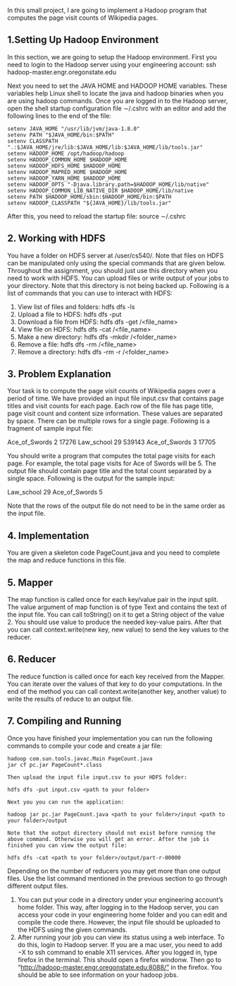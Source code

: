 In this small project,  I are going to implement a Hadoop program that computes the page visit counts of Wikipedia pages.

## 1.Setting Up Hadoop Environment

In this section, we are going to setup the Hadoop environment. First you need to login to the Hadoop server using your engineering account:
ssh hadoop-master.engr.oregonstate.edu

Next you need to set the JAVA HOME and HADOOP HOME variables. These variables help Linux shell to locate the java and hadoop binaries when you are using hadoop commands. Once you are logged in to the Hadoop server, open the shell startup configuration file ∼/.cshrc with an editor and add the following lines to the end of the file:

```
setenv JAVA_HOME "/usr/lib/jvm/java-1.8.0"
setenv PATH "$JAVA_HOME/bin:$PATH"
setenv CLASSPATH ".:$JAVA_HOME/jre/lib:$JAVA_HOME/lib:$JAVA_HOME/lib/tools.jar"
setenv HADOOP_HOME /opt/hadoop/hadoop
setenv HADOOP_COMMON_HOME $HADOOP_HOME
setenv HADOOP_HDFS_HOME $HADOOP_HOME
setenv HADOOP_MAPRED_HOME $HADOOP_HOME
setenv HADOOP_YARN_HOME $HADOOP_HOME
setenv HADOOP_OPTS "-Djava.library.path=$HADOOP_HOME/lib/native"
setenv HADOOP_COMMON_LIB_NATIVE_DIR $HADOOP_HOME/lib/native
setenv PATH $HADOOP_HOME/sbin:$HADOOP_HOME/bin:$PATH
setenv HADOOP_CLASSPATH "${JAVA_HOME}/lib/tools.jar"
```
After this, you need to reload the startup file:
source ∼/.cshrc

## 2. Working with HDFS

You have a folder on HDFS server at /user/cs540/<your onid user name>. Note that files on HDFS can be manipulated only using the special commands that are given below. Throughout the assignment, you should just use this directory when you need to work with HDFS. You can upload files or write output of your jobs to your directory. Note that this directory is not being backed up. Following is a list of commands that you can use to interact with HDFS:

 1. View list of files and folders: hdfs dfs -ls <path>
 2. Upload a file to HDFS:
      hdfs dfs -put <file on engr account> <path to your directory on HDFS>
 3. Download a file from HDFS:
  hdfs dfs -get <path to your directory on HDFS>/<file_name>
 4. View file on HDFS: hdfs dfs -cat <path to your directory on HDFS>/<file_name> 
 5.  Make a new directory:
     hdfs dfs -mkdir <path your directory on HDFS>/<folder_name>
 5. Remove a file: hdfs dfs -rm <path to your directory on HDFS>/<file_name>
 6. Remove a directory:
     hdfs dfs -rm -r <path to your directory on HDFS>/<folder_name>

## 3. Problem Explanation
Your task is to compute the page visit counts of Wikipedia pages over a period of time. We have provided an input file input.csv that contains page titles and visit counts for each page. Each row of the file has page title, page visit count and content size information. These values are separated by space. There can be multiple rows for a single page. Following is a fragment of sample input file:


Ace_of_Swords 2 17276
Law_school 29 539143
Ace_of_Swords 3 17705

You should write a program that computes the total page visits for each page. For example, the total page visits for Ace of Swords will be 5. The output file should contain page title and the total count separated by a single space. Following is the output for the sample input:

Law_school 29
Ace_of_Swords 5

Note that the rows of the output file do not need to be in the same order as the input file.

## 4. Implementation

You are given a skeleton code PageCount.java and you need to complete the map and reduce functions in this file.

## 5. Mapper
The map function is called once for each key/value pair in the input split. The value argument of map function is of type Text and contains the text of the input file. You can call toString() on it to get a String object of the value 2. You should use value to produce the needed key-value pairs. After that you can call context.write(new key, new value) to send the key values to the reducer.

## 6. Reducer
The reduce function is called once for each key received from the Mapper. You can iterate over the values of that key to do your computations. In the end of the method you can call context.write(another key, another value) to write the results of reduce to an output file.

## 7. Compiling and Running
Once you have finished your implementation you can run the following commands to compile your code and create a jar file:

```
hadoop com.sun.tools.javac.Main PageCount.java
jar cf pc.jar PageCount*.class

Then upload the input file input.csv to your HDFS folder:

hdfs dfs -put input.csv <path to your folder>

Next you you can run the application:

hadoop jar pc.jar PageCount.java <path to your folder>/input <path to your folder>/output 

Note that the output directory should not exist before running the above command. Otherwise you will get an error. After the job is finished you can view the output file:

hdfs dfs -cat <path to your folder>/output/part-r-00000
```

Depending on the number of reducers you may get more than one output files. Use the list command mentioned in the previous section to go through different output files.

  1. You can put your code in a directory under your engineering account’s home folder. This way, after logging in to the Hadoop server, you can access your code in your engineering home folder and you can edit and compile the code there. However, the input file should be uploaded to the HDFS using the given commands.
  2. After running your job you can view its status using a web interface. To do this, login to Hadoop server. If you are a mac user, you need to add −X to ssh command to enable X11 services. After you logged in, type firefox in the terminal. This should open a firefox windonw. Then go to “http://hadoop-master.engr.oregonstate.edu:8088/” in the firefox. You should be able to see information on your hadoop jobs.
